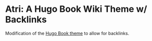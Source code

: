 # Atri: A Hugo Book Wiki Theme w/ Backlinks

Modification of the [Hugo Book theme](https://github.com/alex-shpak/hugo-book) to allow for backlinks.
